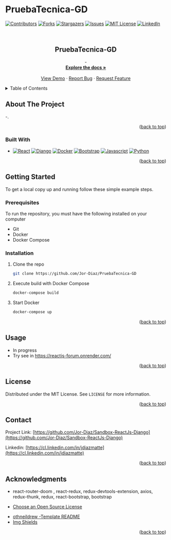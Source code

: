# PruebaTecnica-GD

<a name="readme-top"></a>

[![Contributors][contributors-shield]][contributors-url]
[![Forks][forks-shield]][forks-url]
[![Stargazers][stars-shield]][stars-url]
[![Issues][issues-shield]][issues-url]
[![MIT License][license-shield]][license-url]
[![LinkedIn][linkedin-shield]][linkedin-url]

<!-- PROJECT LOGO -->
<br />
<div align="center">
  <a href="https://github.com/Jor-Diaz/PruebaTecnica-GD">
  </a>

<h2 align="center">PruebaTecnica-GD</h2>

  <p align="center">
    -
    <br />
    <a href="https://github.com/Jor-Diaz/PruebaTecnica-GD"><strong>Explore the docs »</strong></a>
    <br />
    <br />
    <a href="#">View Demo</a>
    ·
    <a href="https://github.com/Jor-Diaz/PruebaTecnica-GD/issues">Report Bug</a>
    ·
    <a href="https://github.com/Jor-Diaz/PruebaTecnica-GD/issues">Request Feature</a>
  </p>
</div>

<!-- TABLE OF CONTENTS -->
<details>
  <summary>Table of Contents</summary>
  <ol>
    <li>
      <a href="#about-the-project">About The Project</a>
      <ul>
        <li><a href="#built-with">Built With</a></li>
      </ul>
    </li>
    <li>
      <a href="#getting-started">Getting Started</a>
      <ul>
        <li><a href="#prerequisites">Prerequisites</a></li>
        <li><a href="#installation">Installation</a></li>
      </ul>
    </li>
    <li><a href="#usage">Usage</a></li>
    <li><a href="#license">License</a></li>
    <li><a href="#contact">Contact</a></li>
    <li><a href="#acknowledgments">Acknowledgments</a></li>
  </ol>
</details>

<!-- ABOUT THE PROJECT -->

## About The Project

-.

<p align="right">(<a href="#readme-top">back to top</a>)</p>

### Built With

- [![React][react.js]][react-url] [![Django][django]][django-url] [![Docker][docker]][docker-url] [![Bootstrap][bootstrap]][bootstrap-url] [![Javascript][javascript]][javascript-url] [![Python][python]][python-url]

<p align="right">(<a href="#readme-top">back to top</a>)</p>

<!-- GETTING STARTED -->

## Getting Started

To get a local copy up and running follow these simple example steps.

### Prerequisites

To run the repository, you must have the following installed on your computer

- Git
- Docker
- Docker Compose

### Installation

1. Clone the repo
   ```sh
   git clone https://github.com/Jor-Diaz/PruebaTecnica-GD
   ```
2. Execute build with Docker Compose
   ```sh
   docker-compose build
   ```
3. Start Docker
   ```sh
   docker-compose up
   ```

<p align="right">(<a href="#readme-top">back to top</a>)</p>

<!-- USAGE EXAMPLES -->

## Usage

- In progress
- Try see in https://reactjs-forum.onrender.com/
<p align="right">(<a href="#readme-top">back to top</a>)</p>

<!-- LICENSE -->

## License

Distributed under the MIT License. See `LICENSE` for more information.

<p align="right">(<a href="#readme-top">back to top</a>)</p>

<!-- CONTACT -->

## Contact

Project Link: [https://github.com/Jor-Diaz/Sandbox-ReactJs-Django](https://github.com/Jor-Diaz/Sandbox-ReactJs-Django)

Linkedin: [https://cl.linkedin.com/in/jdiazmatte](https://cl.linkedin.com/in/jdiazmatte)

<p align="right">(<a href="#readme-top">back to top</a>)</p>

<!-- ACKNOWLEDGMENTS -->

## Acknowledgments

- react-router-doom , react-redux, redux-devtools-extension, axios, redux-thunk, redux, react-bootstrap, bootstrap

- [Choose an Open Source License](https://choosealicense.com)

* [othneildrew -Template README](https://github.com/othneildrew/Best-README-Template)
* [Img Shields](https://shields.io)

<p align="right">(<a href="#readme-top">back to top</a>)</p>

<!-- MARKDOWN LINKS & IMAGES -->
<!-- https://www.markdownguide.org/basic-syntax/#reference-style-links -->

[contributors-shield]: https://img.shields.io/github/contributors/Jor-Diaz/PruebaTecnica-GD.svg?style=for-the-badge
[contributors-url]: https://github.com/Jor-Diaz/PruebaTecnica-GD/graphs/contributors
[forks-shield]: https://img.shields.io/github/forks/Jor-Diaz/PruebaTecnica-GD.svg?style=for-the-badge
[forks-url]: https://github.com/Jor-Diaz/PruebaTecnica-GD/network/members
[stars-shield]: https://img.shields.io/github/stars/Jor-Diaz/PruebaTecnica-GD?style=for-the-badge
[stars-url]: https://github.com/Jor-Diaz/PruebaTecnica-GD/stargazers
[issues-shield]: https://img.shields.io/github/issues/Jor-Diaz/PruebaTecnica-GD.svg?style=for-the-badge
[issues-url]: https://github.com/Jor-Diaz/PruebaTecnica-GD/issues
[license-shield]: https://img.shields.io/github/license/Jor-Diaz/PruebaTecnica-GD.svg?style=for-the-badge
[license-url]: https://github.com/Jor-Diaz/PruebaTecnica-GD/blob/master/LICENSE.txt
[linkedin-shield]: https://img.shields.io/badge/-LinkedIn-black.svg?style=for-the-badge&logo=linkedin&colorB=555
[linkedin-url]: https://cl.linkedin.com/in/jdiazmatte
[react.js]: https://img.shields.io/badge/React-20232A?style=for-the-badge&logo=react&logoColor=61DAFB
[react-url]: https://reactjs.org/
[bootstrap]: https://img.shields.io/badge/Bootstrap-563D7C?style=for-the-badge&logo=bootstrap&logoColor=white
[bootstrap-url]: https://getbootstrap.com
[django-url]: https://www.djangoproject.com/
[django]: https://img.shields.io/badge/Django-092E20?style=for-the-badge&logo=django&logoColor=white
[python]: https://img.shields.io/badge/Python-3776AB?style=for-the-badge&logo=python&logoColor=white
[python-url]: https://www.python.org/
[docker-url]: https://www.docker.com/
[docker]: https://img.shields.io/badge/docker-%230db7ed.svg?style=for-the-badge&logo=docker&logoColor=white
[javascript]: https://img.shields.io/badge/JavaScript-323330?style=for-the-badge&logo=javascript&logoColor=F7DF1E
[javascript-url]: https://www.javascript.com/
[html5]: https://img.shields.io/badge/HTML5-E34F26?style=for-the-badge&logo=html5&logoColor=white
[css3]: https://img.shields.io/badge/CSS3-1572B6?style=for-the-badge&logo=css3&logoColor=white
